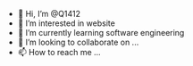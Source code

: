- 👋 Hi, I’m @Q1412
- 👀 I’m interested in website
- 🌱 I’m currently learning software engineering
- 💞️ I’m looking to collaborate on ...
- 📫 How to reach me ...

<!---
Q1412/Q1412 is a ✨ special ✨ repository because its `README.md` (this file) appears on your GitHub profile.
You can click the Preview link to take a look at your changes.
--->
